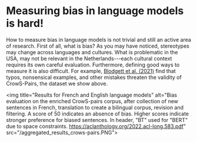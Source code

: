 # Measuring bias in language models is hard!
How to measure bias in language models is not trivial and still an active area of research.
First of all, what is bias? As you may have noticed, stereotypes may change across languages and cultures.
What is problematic in the USA, may not be relevant in the Netherlands---each cultural context requires its own careful evaluation.
Furthermore, defining good ways to measure it is also difficult.
For example, [Blodgett et al. (2021)](https://aclanthology.org/2021.acl-long.81/) find that typos, nonsensical examples, and other mistakes threaten the validity of CrowS-Pairs, the dataset we show above.

<img title="Results for French and English language models" alt="Bias evaluation on the enriched CrowS-pairs corpus, after collection of new sentences in French, translation to create a bilingual corpus, revision and filtering. A score of 50 indicates an absence of bias. Higher scores indicate stronger preference for biased sentences. In header, "BT" used for "BERT" due to space constraints. https://aclanthology.org/2022.acl-long.583.pdf" src="/aggregated_results_crows-pairs.PNG">
